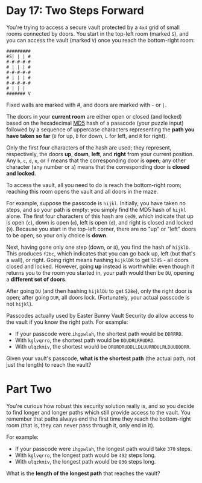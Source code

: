 # Day 17: Two Steps Forward
You're trying to access a secure vault protected by a `4x4` grid of small rooms connected by doors. You start in the 
top-left room (marked `S`), and you can access the vault (marked `V`) once you reach the bottom-right room:
```
#########
#S| | | #
#-#-#-#-#
# | | | #
#-#-#-#-#
# | | | #
#-#-#-#-#
# | | |
####### V
```
Fixed walls are marked with #, and doors are marked with `-` or `|`.

The doors in your **current room** are either open or closed (and locked) based on the hexadecimal 
[MD5](https://en.wikipedia.org/wiki/MD5) hash of a passcode (your puzzle input) followed by a sequence of uppercase 
characters representing the **path you have taken so far** (`U` for up, `D` for down, `L` for left, and `R` for right).

Only the first four characters of the hash are used; they represent, respectively, the doors **up**, **down**, 
**left**, and **right** from your current position. Any `b`, `c`, `d`, `e`, or `f` means that the corresponding door 
is **open**; any other character (any number or `a`) means that the corresponding door is **closed and locked**.

To access the vault, all you need to do is reach the bottom-right room; reaching this room opens the vault and all 
doors in the maze.

For example, suppose the passcode is `hijkl`. Initially, you have taken no steps, and so your path is empty: you 
simply find the MD5 hash of `hijkl` alone. The first four characters of this hash are `ced9`, which indicate that up 
is open (`c`), down is open (`e`), left is open (`d`), and right is closed and locked (`9`). Because you start in the 
top-left corner, there are no "up" or "left" doors to be open, so your only choice is **down**.

Next, having gone only one step (down, or `D`), you find the hash of `hijklD`. This produces `f2bc`, which indicates 
that you can go back up, left (but that's a wall), or right. Going right means hashing `hijklDR` to get `5745` - all 
doors closed and locked. However, going **up** instead is worthwhile: even though it returns you to the room you started 
in, your path would then be `DU`, opening a **different set of doors**.

After going `DU` (and then hashing `hijklDU` to get `528e`), only the right door is open; after going `DUR`, all doors 
lock. (Fortunately, your actual passcode is not `hijkl`).

Passcodes actually used by Easter Bunny Vault Security do allow access to the vault if you know the right path. For 
example:
* If your passcode were `ihgpwlah`, the shortest path would be `DDRRRD`.
* With `kglvqrro`, the shortest path would be `DDUDRLRRUDRD`.
* With `ulqzkmiv`, the shortest would be `DRURDRUDDLLDLUURRDULRLDUUDDDRR`.

Given your vault's passcode, **what is the shortest path** (the actual path, not just the length) to reach the vault?

# Part Two
You're curious how robust this security solution really is, and so you decide to find longer and longer paths which 
still provide access to the vault. You remember that paths always end the first time they reach the bottom-right room 
(that is, they can never pass through it, only end in it).

For example:
* If your passcode were `ihgpwlah`, the longest path would take `370` steps.
* With `kglvqrro`, the longest path would be `492` steps long.
* With `ulqzkmiv`, the longest path would be `830` steps long.

What is the **length of the longest path** that reaches the vault?
